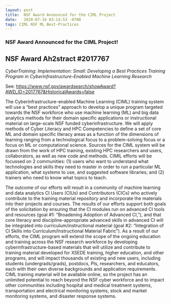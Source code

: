```yaml
---
layout: post
title:  NSF Award Announced for the CIML Project
date:   2020-07-16 03:14:53 -0700
tags: CIML NSF ML Best-Practices
---
```


<h3>NSF Award Announced for the CIML Project!</h3>
<h2>NSF Award Ah2stract #2017767</h2>
<p>
<em>CyberTraining: Implementation: Small: Developing a Best Practices Training Program in Cyberinfrastructure-Enabled Machine Learning Research</em>
</p>
<p>
See: <a href="https://www.nsf.gov/awardsearch/showAward?AWD_ID=2017767&HistoricalAwards=false">https://www.nsf.gov/awardsearch/showAward?AWD_ID=2017767&HistoricalAwards=false</a>
</p>
<p>
The Cyberinfrastructure-enabled Machine Learning (CIML) training system will use a “best practices” approach to develop a unique program targeted towards the NSF workforce who use machine learning (ML) and big data analytics methods for their domain specific applications or instructional material on large-scale NSF funded cyberinfrastructure. We will apply methods of Cyber Literacy and HPC Competencies to define a set of core ML and domain specific literacy areas as a function of the dimensions of learning ranging from a technological focus to a problem-solving focus or a focus on ML or computational science. Sources for the CIML system will be drawn from the work of HPC training, existing HPC researchers and users, collaborators, as well as new code and methods. CIMIL efforts will be focussed on 2 communities: (1) users who want to understand what technologies and skills they need to master in order to run a particular ML application, what systems to use, and suggested software libraries; and (2) trainers who need to know what topics to teach.
</p>
<p>

The outcome of our efforts will result in a community of machine learning and data analytics CI Users (CIUs) and Contributors (CICs) who actively contribute to the training material repository and incorporate the materials into their projects and courses. The results of our efforts support both goals of the solicitation by ensuring that the CI modules run on advanced CI tools and resources (goal #1: “Broadening Adoption of Advanced CI,”), and that core literacy and discipline-appropriate advanced skills in advanced CI will be integrated into curriculum/instructional material (goal #2: “Integration of CI Skills into Curriculum/Instructional Material Fabric”). As a result of our efforts, the CIML program will extend the scope of the ongoing education and training across the NSF research workforce by developing cyberinfrastructure-based materials that will utilize and contribute to training material developed for XSEDE training, higher education, and other programs, and will impact thousands of existing and new users, including students (undergrads/grads), postdocs, PIs, researchers, and educators, each with their own diverse backgrounds and application requirements. CIML training material will be available online, so the project has an unlimited potential to reach beyond the NSF cyber workforce and to impact other communities including hospital and medical treatment systems, transportation and electrical monitoring systems, stock and market monitoring systems, and disaster response systems.
